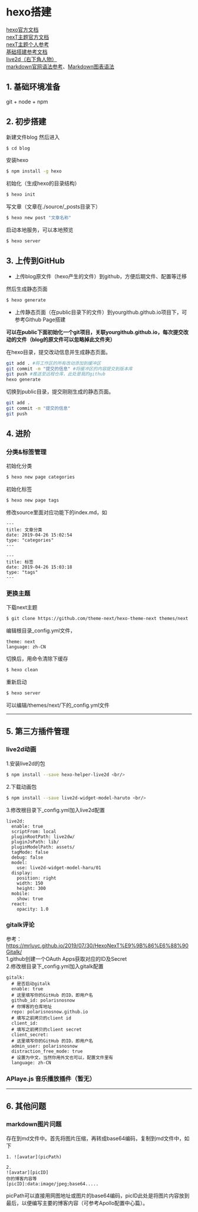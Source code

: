 # hexo搭建
[hexo官方文档](https://hexo.io/zh-cn/)<br/>
[nexT主题官方文档](http://theme-next.iissnan.com/getting-started.html) <br/>
[nexT主题个人参考](https://master--janking.netlify.com/post/hexonote.html) <br/>
[基础搭建参考文档 ](https://www.jianshu.com/p/21c94eb7bcd1) <br/>
[live2d（右下角人物）](https://github.com/EYHN/hexo-helper-live2d/blob/HEAD/README.zh-CN.md) <br/>
[markdown官网语法参考](http://www.markdown.cn/)、[Markdown图表语法](https://www.jianshu.com/p/3cf83d22dd3d)



## 1. 基础环境准备
git + node + npm 

## 2. 初步搭建
新建文件blog 然后进入
``` bash
$ cd blog
```

安装hexo
``` bash
$ npm install -g hexo 
```

初始化（生成hexo的目录结构） 
``` bash
$ hexo init
```

写文章（文章在./source/_posts目录下）
``` bash
$ hexo new post "文章名称" 
```

启动本地服务，可以本地预览 
``` bash
$ hexo server 
```

## 3. 上传到GitHub

- 上传blog原文件（hexo产生的文件）到github，方便后期文件、配置等迁移

然后生成静态页面
``` bash
$ hexo generate 
```

- 上传静态页面（在public目录下的文件）到yourgithub.github.io项目下，可参考Github Page搭建

**可以在public下面初始化一个git项目，关联yourgithub.github.io，每次提交改动的文件（blog的原文件可以忽略掉此文件夹）**

在hexo目录，提交改动信息并生成静态页面。
``` bash
git add . #将工作区的所有改动添加到缓冲区
git commit -m "提交的信息" #将缓冲区的内容提交到版本库
git push #推送至远程仓库，此处是我的github
hexo generate
```

切换到public目录，提交刚刚生成的静态页面。
``` bash
git add .
git commit -m "提交的信息"
git push
```

## 4. 进阶
### 分类&标签管理
初始化分类
``` bash
$ hexo new page categories
```

初始化标签
``` bash
$ hexo new page tags 
```

修改source里面对应功能下的index.md，如
```
---
title: 文章分类
date: 2019-04-26 15:02:54
type: "categories"
---
```
```
---
title: 标签
date: 2019-04-26 15:03:18
type: "tags"
---
```

### 更换主题
下载next主题
``` bash
$ git clone https://github.com/theme-next/hexo-theme-next themes/next
```

编辑根目录_config.yml文件， <br/>
```
theme: next
language: zh-CN
```

切换后，用命令清除下缓存
``` bash
$ hexo clean
```

重新启动
``` bash
$ hexo server
```

可以编辑/themes/next/下的_config.yml文件

---
## 5. 第三方插件管理
### live2d动画
1.安装live2d的包 
``` bash
$ npm install --save hexo-helper-live2d <br/>
```

2.下载动画包
``` bash
$ npm install --save live2d-widget-model-haruto <br/>
```

3.修改根目录下_config.yml加入live2d配置 <br/>
```
live2d:
  enable: true
  scriptFrom: local
  pluginRootPath: live2dw/
  pluginJsPath: lib/
  pluginModelPath: assets/
  tagMode: false
  debug: false
  model:
    use: live2d-widget-model-haru/01
  display:
    position: right
    width: 150
    height: 300
  mobile:
    show: true
  react:
    opacity: 1.0 
```
### gitalk评论
参考：https://mrluyc.github.io/2019/07/30/HexoNexT%E9%9B%86%E6%88%90Gitalk/ <br/>
1.github创建一个OAuth Apps获取对应的ID及Secret<br/>
2.修改根目录下_config.yml加入gitalk配置
```
gitalk:
  # 是否启动gitalk
  enable: true
  # 这里填写你的GitHub 的ID，即用户名
  github_id: polarisnosnow
  # 你博客的仓库地址
  repo: polarisnosnow.github.io
  # 填写之前拷贝的client id
  client_id: 
  # 填写之前拷贝的client secret
  client_secret: 
  # 这里填写你的GitHub 的ID，即用户名
  admin_user: polarisnosnow
  distraction_free_mode: true
  # 设置为中文，当然你用外文也可以，配置文件里有
  language: zh-CN    
```


### APlaye.js 音乐播放插件（暂无）
---
## 6. 其他问题
### markdown图片问题

存在到md文件中。首先将图片压缩，再转成base64编码，复制到md文件中，如下

```
1. ![avatar](picPath)
```

```
2. 
![avatar][picID]
你的博客内容等
[picID]:data:image/jpeg;base64.....
```

picPath可以直接用网图地址或图片的base64编码，picID此处是将图片内容放到最后，以便编写主要的博客内容（可参考Apollo配置中心篇）。

